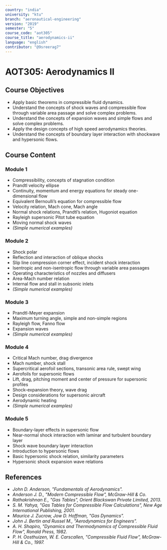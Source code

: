 ```yaml
---
country: "india"
university: "ktu"
branch: "aeronautical-engineering"
version: "2019"
semester: "5"
course_code: "aot305"
course_title: "aerodynamics-ii"
language: "english"
contributor: "@9sreerag7"
---
```


# AOT305: Aerodynamics II

## Course Objectives

- Apply basic theorems in compressible fluid dynamics.
- Understand the concepts of shock waves and compressible flow through variable area passage and solve complex problems.
- Understand the concepts of expansion waves and simple flows and solve complex problems.
- Apply the design concepts of high speed aerodynamics theories.
- Understand the concepts of boundary layer interaction with shockwave and hypersonic flows.

## Course Content

### Module 1

- Compressibility, concepts of stagnation condition  
- Prandtl velocity ellipse  
- Continuity, momentum and energy equations for steady one-dimensional flow  
- Equivalent Bernoulli’s equation for compressible flow  
- Velocity relation, Mach cone, Mach angle  
- Normal shock relations, Prandtl’s relation, Hugoniot equation  
- Rayleigh supersonic Pitot tube equation  
- Moving normal shock waves  
- *(Simple numerical examples)*

### Module 2

- Shock polar  
- Reflection and interaction of oblique shocks  
- Slip line compression corner effect, incident shock interaction  
- Isentropic and non-isentropic flow through variable area passages  
- Operating characteristics of nozzles and diffusers  
- Area-Mach number relation  
- Internal flow and stall in subsonic inlets  
- *(Simple numerical examples)*

### Module 3

- Prandtl-Meyer expansion  
- Maximum turning angle, simple and non-simple regions  
- Rayleigh flow, Fanno flow  
- Expansion waves  
- *(Simple numerical examples)*

### Module 4

- Critical Mach number, drag divergence  
- Mach number, shock stall  
- Supercritical aerofoil sections, transonic area rule, swept wing  
- Aerofoils for supersonic flows  
- Lift, drag, pitching moment and center of pressure for supersonic profiles  
- Shock-expansion theory, wave drag  
- Design considerations for supersonic aircraft  
- Aerodynamic heating  
- *(Simple numerical examples)*

### Module 5

- Boundary-layer effects in supersonic flow  
- Near-normal shock interaction with laminar and turbulent boundary layer  
- Shock wave boundary layer interaction  
- Introduction to hypersonic flows  
- Basic hypersonic shock relation, similarity parameters  
- Hypersonic shock expansion wave relations

## References

- *John D. Anderson, "Fundamentals of Aerodynamics".*
- *Anderson J. D., "Modern Compressible Flow", McGraw-Hill & Co.*
- *Rathakrishnan E., "Gas Tables", Orient Blackswan Private Limited, 2013.*
- *S. M. Yahya, "Gas Tables for Compressible Flow Calculations", New Age International Publishing, 2001.*
- *Maurice J. Zucrow, Jow D. Hoffman, "Gas Dynamics".*
- *John J. Bertin and Russel M., "Aerodynamics for Engineers".*
- *A. H. Shapiro, "Dynamics and Thermodynamics of Compressible Fluid Flow", Ronald Press, 1982.*
- *P. H. Oosthuizen, W. E. Carscallen, "Compressible Fluid Flow", McGraw-Hill & Co., 1997.*
